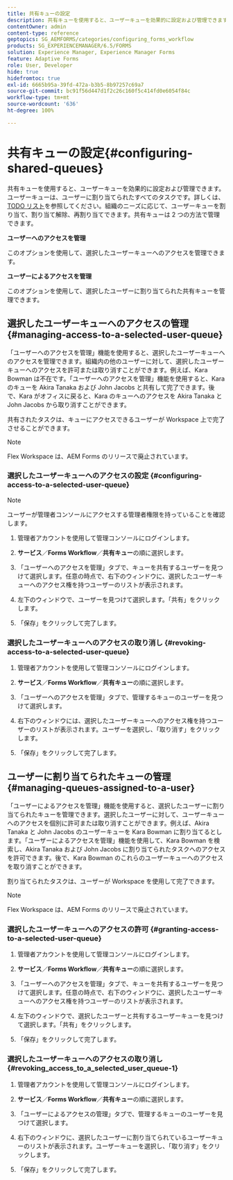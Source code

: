 ```yaml
---
title: 共有キューの設定
description: 共有キューを使用すると、ユーザーキューを効果的に設定および管理できます。共有キューの設定方法について説明します。
contentOwner: admin
content-type: reference
geptopics: SG_AEMFORMS/categories/configuring_forms_workflow
products: SG_EXPERIENCEMANAGER/6.5/FORMS
solution: Experience Manager, Experience Manager Forms
feature: Adaptive Forms
role: User, Developer
hide: true
hidefromtoc: true
exl-id: 6665b95a-39fd-472a-b3b5-8b97257c69a7
source-git-commit: bc91f56d447d1f2c26c160f5c414fd0e6054f84c
workflow-type: tm+mt
source-wordcount: '636'
ht-degree: 100%

---
```


# 共有キューの設定{#configuring-shared-queues}

共有キューを使用すると、ユーザーキューを効果的に設定および管理できます。ユーザーキューは、ユーザーに割り当てられたすべてのタスクです。詳しくは、[TODO リスト](https://help.adobe.com/ja_JP/livecycle/11.0/WorkspaceHelp/WS92d06802c76abadb-2b6ab502126beb6ba2f-7ffc.2.html)を参照してください。組織のニーズに応じて、ユーザーキューを割り当て、割り当て解除、再割り当てできます。共有キューは 2 つの方法で管理できます。

**ユーザーへのアクセスを管理**

このオプションを使用して、選択したユーザーキューへのアクセスを管理できます。

**ユーザーによるアクセスを管理**

このオプションを使用して、選択したユーザーに割り当てられた共有キューを管理できます。

## 選択したユーザーキューへのアクセスの管理 {#managing-access-to-a-selected-user-queue}

「ユーザーへのアクセスを管理」機能を使用すると、選択したユーザーキューへのアクセスを管理できます。組織内の他のユーザーに対して、選択したユーザーキューへのアクセスを許可または取り消すことができます。例えば、Kara Bowman は不在です。「ユーザーへのアクセスを管理」機能を使用すると、Kara のキューを Akira Tanaka および John Jacobs と共有して完了できます。後で、Kara がオフィスに戻ると、Kara のキューへのアクセスを Akira Tanaka と John Jacobs から取り消すことができます。

共有されたタスクは、キューにアクセスできるユーザーが Workspace 上で完了させることができます。

>[!NOTE]
>
>Flex Workspace は、AEM Forms のリリースで廃止されています。

### 選択したユーザーキューへのアクセスの設定 {#configuring-access-to-a-selected-user-queue}

>[!NOTE]
> 
> ユーザーが管理者コンソールにアクセスする管理者権限を持っていることを確認します。

1. 管理者アカウントを使用して管理コンソールにログインします。
1. **サービス**／**Forms Workflow**／**共有キュー**&#x200B;の順に選択します。

1. 「ユーザーへのアクセスを管理」タブで、キューを共有するユーザーを見つけて選択します。任意の時点で、右下のウィンドウに、選択したユーザーキューへのアクセス権を持つユーザーのリストが表示されます。
1. 左下のウィンドウで、ユーザーを見つけて選択します。「共有」をクリックします。
1. 「保存」をクリックして完了します。

### 選択したユーザーキューへのアクセスの取り消し {#revoking-access-to-a-selected-user-queue}

1. 管理者アカウントを使用して管理コンソールにログインします。
1. **サービス**／**Forms Workflow**／**共有キュー**&#x200B;の順に選択します。

1. 「ユーザーへのアクセスを管理」タブで、管理するキューのユーザーを見つけて選択します。
1. 右下のウィンドウには、選択したユーザーキューへのアクセス権を持つユーザーのリストが表示されます。ユーザーを選択し、「取り消す」をクリックします。
1. 「保存」をクリックして完了します。

## ユーザーに割り当てられたキューの管理 {#managing-queues-assigned-to-a-user}

「ユーザーによるアクセスを管理」機能を使用すると、選択したユーザーに割り当てられたキューを管理できます。選択したユーザーに対して、ユーザーキューへのアクセスを個別に許可または取り消すことができます。例えば、Akira Tanaka と John Jacobs のユーザーキューを Kara Bowman に割り当てるとします。「ユーザーによるアクセスを管理」機能を使用して、Kara Bowman を検索し、Akira Tanaka および John Jacobs に割り当てられたタスクへのアクセスを許可できます。後で、Kara Bowman のこれらのユーザーキューへのアクセスを取り消すことができます。

割り当てられたタスクは、ユーザーが Workspace を使用して完了できます。

>[!NOTE]
>
>Flex Workspace は、AEM Forms のリリースで廃止されています。

### 選択したユーザーキューへのアクセスの許可 {#granting-access-to-a-selected-user-queue}

1. 管理者アカウントを使用して管理コンソールにログインします。
1. **サービス**／**Forms Workflow**／**共有キュー**&#x200B;の順に選択します。

1. 「ユーザーへのアクセスを管理」タブで、キューを共有するユーザーを見つけて選択します。任意の時点で、右下のウィンドウに、選択したユーザーキューへのアクセス権を持つユーザーのリストが表示されます。
1. 左下のウィンドウで、選択したユーザーと共有するユーザーキューを見つけて選択します。「共有」をクリックします。
1. 「保存」をクリックして完了します。

### 選択したユーザーキューへのアクセスの取り消し {#revoking_access_to_a_selected_user_queue-1}

1. 管理者アカウントを使用して管理コンソールにログインします。
1. **サービス**／**Forms Workflow**／**共有キュー**&#x200B;の順に選択します。

1. 「ユーザーによるアクセスの管理」タブで、管理するキューのユーザーを見つけて選択します。
1. 右下のウィンドウに、選択したユーザーに割り当てられているユーザーキューのリストが表示されます。ユーザーキューを選択し、「取り消す」をクリックします。
1. 「保存」をクリックして完了します。
